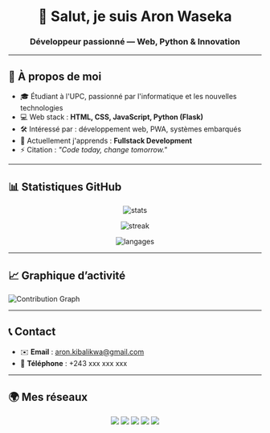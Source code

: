 <h1 align="center">👋 Salut, je suis Aron Waseka</h1>
<h3 align="center">Développeur passionné — Web, Python & Innovation</h3>

---

## 🚀 À propos de moi
- 🎓 Étudiant à l'UPC, passionné par l'informatique et les nouvelles technologies  
- 💻 Web stack : **HTML, CSS, JavaScript, Python (Flask)**  
- 🛠️ Intéressé par : développement web, PWA, systèmes embarqués  
- 🌱 Actuellement j'apprends : **Fullstack Development**  
- ⚡ Citation : *"Code today, change tomorrow."*  

---

## 📊 Statistiques GitHub
<p align="center">
  <img src="https://github-readme-stats.vercel.app/api?username=ghostrider635&show_icons=true&theme=tokyonight" alt="stats" />
</p>

<p align="center">
  <img src="https://github-readme-streak-stats.herokuapp.com/?user=ghostrider635&theme=tokyonight" alt="streak" />
</p>

<p align="center">
  <img src="https://github-readme-stats.vercel.app/api/top-langs/?username=ghostrider635&layout=compact&theme=tokyonight" alt="langages" />
</p>

---

## 📈 Graphique d’activité
![Contribution Graph](https://github-readme-activity-graph.vercel.app/graph?username=ghostrider635&theme=tokyo-night)

---

## 📞 Contact
- ✉️ **Email** : [aron.kibalikwa@gmail.com](mailto:aron.kibalikwa@gmail.com)  
- 📱 **Téléphone** : +243 xxx xxx xxx  

---

## 🌍 Mes réseaux
<p align="center">
  <a href="https://facebook.com"><img src="https://img.shields.io/badge/Facebook-1877F2?style=for-the-badge&logo=facebook&logoColor=white"/></a>
  <a href="https://linkedin.com"><img src="https://img.shields.io/badge/LinkedIn-0A66C2?style=for-the-badge&logo=linkedin&logoColor=white"/></a>
  <a href="https://twitter.com"><img src="https://img.shields.io/badge/Twitter-1DA1F2?style=for-the-badge&logo=twitter&logoColor=white"/></a>
  <a href="https://instagram.com"><img src="https://img.shields.io/badge/Instagram-E4405F?style=for-the-badge&logo=instagram&logoColor=white"/></a>
  <a href="https://github.com/ghostrider635"><img src="https://img.shields.io/badge/GitHub-100000?style=for-the-badge&logo=github&logoColor=white"/></a>
</p>
